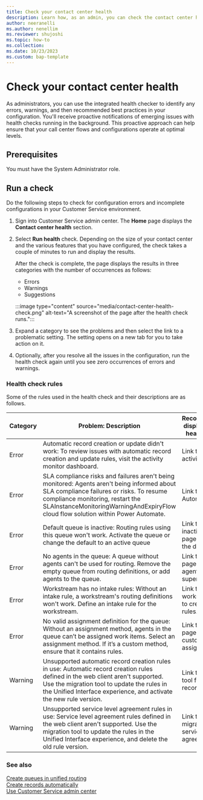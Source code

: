 ```yaml
---
title: Check your contact center health
description: Learn how, as an admin, you can check the contact center health to diagnose configuration errors and address them by using the health check results.
author: neeranelli
ms.author: nenellim
ms.reviewer: shujoshi
ms.topic: how-to
ms.collection:
ms.date: 10/23/2023
ms.custom: bap-template
---
```


# Check your contact center health

As administrators, you can use the integrated health checker to identify any errors, warnings, and then recommended best practices in your configuration. You'll receive proactive notifications of emerging issues with health checks running in the background. This proactive approach can help ensure that your call center flows and configurations operate at optimal levels. 

## Prerequisites

You must have the System Administrator role.


## Run a check

Do the following steps to check for configuration errors and incomplete configurations in your Customer Service environment.

1. Sign into Customer Service admin center. The **Home** page displays the **Contact center health** section.
1. Select **Run health** check. Depending on the size of your contact center and the various features that you have configured, the check takes a couple of minutes to run and display the results.

   After the check is complete, the page displays the results in three categories with the number of occurrences as follows:

    - Errors
    - Warnings
    - Suggestions

     :::image type="content" source="media/contact-center-health-check.png" alt-text="A screenshot of  the page after the health check runs.":::

1. Expand a category to see the problems and then select the link to a problematic setting. The setting opens on a new tab for you to take action on it.
1. Optionally, after you resolve all the issues in the configuration, run the health check again until you see zero occurrences of errors and warnings.

### Health check rules

Some of the rules used in the health check and their descriptions are as follows. 

| Category | Problem: Description | Recommendation displayed by the health checker |
|----------|---------------------|--------------------|
| Error | Automatic record creation or update didn't work: To review issues with automatic record creation and update rules, visit the activity monitor dashboard. | Link to the activity monitor. |
| Error | SLA compliance risks and failures aren't being monitored: Agents aren't being informed about SLA compliance failures or risks. To resume compliance monitoring, restart the SLAInstanceMonitoringWarningAndExpiryFlow cloud flow solution within Power Automate.  | Link to Power Automate flow. |
| Error | Default queue is inactive: Routing rules using this queue won't work. Activate the queue or change the default to an active queue | Link to the inactive queue page to activate the default queue. |
| Error | No agents in the queue: A queue without agents can't be used for routing. Remove the empty queue from routing definitions, or add agents to the queue. | Link to queue page to add agents or supervisors. |
| Error | Workstream has no intake rules: Without an intake rule, a workstream's routing definitions won't work. Define an intake rule for the workstream. | Link to workstream page to create intake rules. |
| Error | No valid assignment definition for the queue: Without an assignment method, agents in the queue can’t be assigned work items. Select an assignment method. If it’s a custom method, ensure that it contains rules. | Link to queue page to add custom assignment rule. |
| Warning | Unsupported automatic record creation rules in use: Automatic record creation rules defined in the web client aren't supported. Use the migration tool to update the rules in the Unified Interface experience, and activate the new rule version. | Link to migration tool for automatic record creation. |
| Warning | Unsupported service level agreement rules in use: Service level agreement rules defined in the web client aren't supported. Use the migration tool to update the rules in the Unified Interface experience, and delete the old rule version. | Link to the migration tool for service level agreements. |

### See also

[Create queues in unified routing](queues-omnichannel.md)  
[Create records automatically](automatically-create-update-records.md)  
[Use Customer Service admin center](cs-admin-center.md)  



